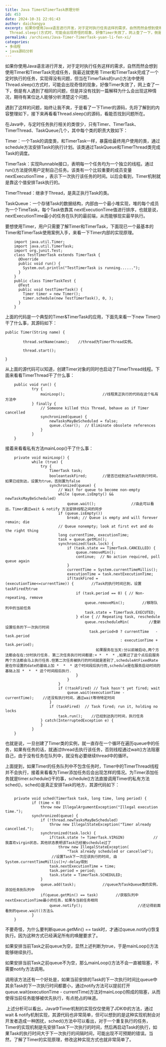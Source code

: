 ```yaml
---
title: Java Timer&TimerTask原理分析
id: 453
date: 2024-10-31 22:01:43
author: daichangya
excerpt: 如果你使用Java语言进行开发，对于定时执行任务这样的需求，自然而然会想到使用Timer和TimerTask完成任务，我最近就使用 Timer和TimerTask完成了一个定时执行的任务，实现得没有问题，但当在TimerTaks的run()方法中使用
  Thread.sleep()方式时，可能会出现奇怪的现象，好像Timer失效了，网上查了一下，倒是有人遇到了相同的问题，但是并没有找到一篇解释为什么
permalink: /archives/Java-Timer-TimerTask-yuan-li-fen-xi/
categories:
- 多线程
- java源码分析
---
```


如果你使用Java语言进行开发，对于定时执行任务这样的需求，自然而然会想到使用Timer和TimerTask完成任务，我最近就使用 Timer和TimerTask完成了一个定时执行的任务，实现得没有问题，但当在TimerTaks的run()方法中使用 Thread.sleep()方式时，可能会出现奇怪的现象，好像Timer失效了，网上查了一下，倒是有人遇到了相同的问题，但是并没有找到一篇解释为什么会出现这种情况，期待有某位达人能够分析清楚这个问题。



遇到了这样的问题，始终让我不爽，于是看了一下Timer的源码，先将了解到的内容整理如下，接下来再看看Thread.sleep()的源码，看能否找到问题所在。



在Java中，与定时任务执行相关的类很少，只有Timer、TimerTask、TimerThread、TaskQueue几个，其中每个类的职责大致如下：

Timer：一个Task的调度类，和TimerTask一样，暴露给最终用户使用的类，通过schedule方法安排Task的执行计划。该类通过TaskQueue和TimerThread类完成Task的调度。

TimerTask：实现Runnable接口，表明每一个任务均为一个独立的线程。通过run()方法提供用户定制自己任务。该类有一个比较重要的成员变量nextExecutionTime ，表示下一次执行该任务的时间。以后会看到，Timer机制就是靠这个值安排Task执行的。

TimerThread：继承于Thread，是真正执行Task的类。

TaskQueue：一个存储Task的数据结构，内部由一个最小堆实现，堆的每个成员为一个TimeTask，每个Task依靠其 nextExecutionTime值进行排序，也就是说，nextExecutionTime最小的任务在队列的最前端，从而能够现实最早执行。



要想使用Timer，用户只需要了解Timer和TimerTask，下面现已一个最基本的Timer和TimerTask使用案例入手，来看一下Timer内部的实现原理。
```
	import java.util.Timer;
	import java.util.TimerTask;
	import org.junit.Test;
	class TestTimerTask extends TimerTask {
	  @Override
	  public void run() {
	    System.out.println("TestTimerTask is running......");
	  }
	}
	public class TimerTaskTest {
	  @Test
	  public void testTimerTask() {
	    Timer timer = new Timer();
	    timer.schedule(new TestTimerTask(), 0, );
	  }
	}
```


上面的代码是一个典型的Timer&TimerTask的应用，下面先来看一下new Timer()干了什么事，其源码如下：
```
public Timer(String name) {

        thread.setName(name);    //thread为TimerThread实例。

        thread.start();

}
```
从上面的源代码可以知道，创建Timer对象的同时也启动了TimerThread线程。下面来看看TimerThread干了什么事：

```
	public void run() {
	        try {
	            mainLoop();                 //线程真正执行的代码在这个私有方法中
	        } finally {
	            // Someone killed this Thread, behave as if Timer cancelled
	            synchronized(queue) {
	                newTasksMayBeScheduled = false;
	                queue.clear();  // Eliminate obsolete references
	            }
	        }
	}
```

接着来看看私有方法mainLoop()干了什么事：


```
	private void mainLoop() {
	        while (true) {
	            try {
	                TimerTask task;
	                booleantaskFired;       //是否已经到达Task的执行时间，如果已经到达，设置为true，否则置为false
	                synchronized(queue) {
	                    // Wait for queue to become non-empty
	                    while (queue.isEmpty() && newTasksMayBeScheduled)
	                        queue.wait();                //由此可以看出，Timer通过wait & notify 方法安排线程之间的同步
	                    if (queue.isEmpty())
	                        break; // Queue is empty and will forever remain; die
	                    // Queue nonempty; look at first evt and do the right thing
	                    long currentTime, executionTime;
	                    task = queue.getMin();
	                    synchronized(task.lock) {
	                        if (task.state == TimerTask.CANCELLED) {
	                            queue.removeMin();
	                            continue;  // No action required, poll queue again
	                        }
	                        currentTime = System.currentTimeMillis();
	                        executionTime = task.nextExecutionTime;
	                        if(taskFired = (executionTime<=currentTime)) {        //Task的执行时间已到，设置taskFired为true
	                            if (task.period == 0) { // Non-repeating, remove
	                                queue.removeMin();        //移除队列中的当前任务
	                                task.state = TimerTask.EXECUTED;
	                            } else { // Repeating task, reschedule
	                                queue.rescheduleMin(         //重新设置任务的下一次执行时间
	                                  task.period<0 ? currentTime   - task.period
	                                                : executionTime + task.period);
                                         如果服务在当天:分以前被启动,两个方法都会在在:分时执行任务. 第二次任务执行时间都是:+ *  *  * ,如果过了这个点后启服务两个方法都会马上执行任务.但第二次任务被执行的时间就是差别了,scheduleAtFixedRate是在你设置的date的基础上加 *  *  * 这个时间段后执行而,schedule是在服务启动时间的基础上加 *  *  * 这个时间段后执行. 
	                            }
	                        }
	                    }
	                    if (!taskFired) // Task hasn't yet fired; wait
	                        queue.wait(executionTime - currentTime);    //还没有执行时间，通过wait等待特定时间
	                }
	                if (taskFired)  // Task fired; run it, holding no locks
	                    task.run();    //已经到达执行时间，执行任务
	            } catch(InterruptedException e) {
	            }
	        }
	}

```
也就是说，一旦创建了Timer类的实例，就一直存在一个循环在遍历queue中的任务，如果有任务的话，就通过thread去执行该任务，否则线程通过wait()方法阻塞自己，由于没有任务在队列中，就没有必要继续thread中的循环。



上面提到，如果Timer的任务队列中不包含任务时，Timer中的TimerThread线程并不会执行，接着来看看为Timer添加任务后会出现怎样的情况。为Timer添加任务就是timer.schedule()干的事，schedule()方法直接调用Timer的私有方法 sched()，sched()是真正安排Task的地方，其源代码如下：

```

	private void sched(TimerTask task, long time, long period) {
	        if (time < 0)
	            throw new IllegalArgumentException("Illegal execution time.");
	        synchronized(queue) {
	            if (!thread.newTasksMayBeScheduled)
	                throw new IllegalStateException("Timer already cancelled.");
	            synchronized(task.lock) {
	                if(task.state != TimerTask.VIRGIN)             //我喜欢virgin状态，其他状态表明该Task已经被schedule过了
	                    throw new IllegalStateException(
	                        "Task already scheduled or cancelled");
	                 //设置Task下一次应该执行的时间, 由System.currentTimeMillis()+/-delay得到
	                task.nextExecutionTime = time;              
	                task.period = period;
	                task.state = TimerTask.SCHEDULED;
	            }
	            queue.add(task);            //queue为TaskQueue类的实例，添加任务到队列中
	            if(queue.getMin() == task)        //获取队列中nextExecutionTime最小的任务，如果与当前任务相同
	                queue.notify();                         //还记得前面看到的queue.wait()方法么
	        }
	}
```

不要奇怪，为什么要判断queue.getMin() == task时，才通过queue.notify()恢复执行。因为这种方式已经满足所有的唤醒要求了。

如果安排当前Task之前queue为空，显然上述判断为true，于是mainLoop()方法能够继续执行。

如果安排当前Task之前queue不为空，那么mainLoop()方法不会一直被阻塞，不需要notify方法调用。

调用该方法还有一个好处是，如果当前安排的Task的下一次执行时间比queue中其余Task的下一次执行时间都要小，通过notify方法可以提前打开queue.wait(executionTime - currentTime)方法对mainLoop()照成的阻塞，从而使得当前任务能够被优先执行，有点抢占的味道。



 上述分析可以看出，Java中Timer机制的实现仅仅使用了JDK中的方法，通过wait & notify机制实现，其源代码也非常简单，但可以想到的是这种实现机制会对开发者造成一种困扰，sched()方法中可以看出，对于一个重复执行的任务，Timer的实现机制是先安排Task下一次执行的时间，然后再启动Task的执行，如果Task的执行时间大于下一次执行的间隔时间，可能出现不可预期的错误。当然，了解了Timer的实现原理，修改这种实现方式也就非常简单了。
